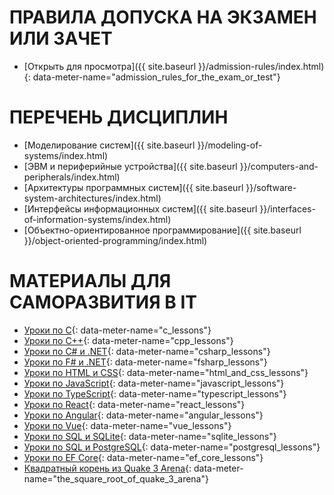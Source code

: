 # **ПРАВИЛА ДОПУСКА НА ЭКЗАМЕН ИЛИ ЗАЧЕТ**
* [Открыть для просмотра]({{ site.baseurl }}/admission-rules/index.html){: data-meter-name="admission_rules_for_the_exam_or_test"}

# **ПЕРЕЧЕНЬ ДИСЦИПЛИН**

* [Моделирование систем]({{ site.baseurl }}/modeling-of-systems/index.html)
* [ЭВМ и периферийные устройства]({{ site.baseurl }}/computers-and-peripherals/index.html)
* [Архитектуры программных систем]({{ site.baseurl }}/software-system-architectures/index.html)
* [Интерфейсы информационных систем]({{ site.baseurl }}/interfaces-of-information-systems/index.html)
* [Объектно-ориентированное программирование]({{ site.baseurl }}/object-oriented-programming/index.html)

# **МАТЕРИАЛЫ ДЛЯ САМОРАЗВИТИЯ В IT**
* [Уроки по C](https://metanit.com/c){: data-meter-name="c_lessons"}
* [Уроки по C++](https://metanit.com/cpp){: data-meter-name="cpp_lessons"}
* [Уроки по C# и .NET](https://metanit.com/sharp){: data-meter-name="csharp_lessons"}
* [Уроки по F# и .NET](https://metanit.com/f){: data-meter-name="fsharp_lessons"}
* [Уроки по HTML и CSS](https://metanit.com/web/html5){: data-meter-name="html_and_css_lessons"}
* [Уроки по JavaScript](https://metanit.com/web/javascript){: data-meter-name="javascript_lessons"}
* [Уроки по TypeScript](https://metanit.com/web/typescript){: data-meter-name="typescript_lessons"}
* [Уроки по React](https://metanit.com/web/react){: data-meter-name="react_lessons"}
* [Уроки по Angular](https://metanit.com/web/angular2){: data-meter-name="angular_lessons"}
* [Уроки по Vue](https://metanit.com/web/vue){: data-meter-name="vue_lessons"}
* [Уроки по SQL и SQLite](https://metanit.com/sql/sqlite){: data-meter-name="sqlite_lessons"}
* [Уроки по SQL и PostgreSQL](https://metanit.com/sql/postgresql){: data-meter-name="postgresql_lessons"}
* [Уроки по EF Core](https://metanit.com/sharp/efcore){: data-meter-name="ef_core_lessons"}
* [Квадратный корень из Quake 3 Arena](https://www.youtube.com/watch?v=O56xKKy34Do&list=PLRfxHcix8IcWo-W8nV_zYzBrbNHzS_oDE){: data-meter-name="the_square_root_of_quake_3_arena"}
